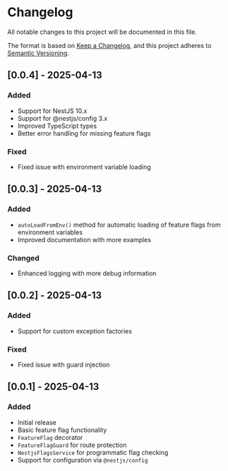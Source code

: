 # Changelog

All notable changes to this project will be documented in this file.

The format is based on [Keep a Changelog](https://keepachangelog.com/en/1.0.0/),
and this project adheres to [Semantic Versioning](https://semver.org/spec/v2.0.0.html).

## [0.0.4] - 2025-04-13

### Added

- Support for NestJS 10.x
- Support for @nestjs/config 3.x
- Improved TypeScript types
- Better error handling for missing feature flags

### Fixed

- Fixed issue with environment variable loading

## [0.0.3] - 2025-04-13

### Added

- `autoLoadFromEnv()` method for automatic loading of feature flags from environment variables
- Improved documentation with more examples

### Changed

- Enhanced logging with more debug information

## [0.0.2] - 2025-04-13

### Added

- Support for custom exception factories

### Fixed

- Fixed issue with guard injection

## [0.0.1] - 2025-04-13

### Added

- Initial release
- Basic feature flag functionality
- `FeatureFlag` decorator
- `FeatureFlagGuard` for route protection
- `NestjsFlagsService` for programmatic flag checking
- Support for configuration via `@nestjs/config`
